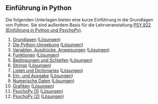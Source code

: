 ## Einführung in Python

Die folgenden Unterlagen bieten eine kurze Einführung in die Grundlagen von Python. Sie sind außerdem Basis für die Lehrveranstaltung [PSY.922 (Einführung in Python und PsychoPy)](https://online.uni-graz.at/kfu_online/pl/ui/$ctx/wbLv.wbShowLVDetail?pStpSpNr=748624&pSpracheNr=1).

1. [Grundlagen](https://cbrnr.quarto.pub/python-22w-01) ([Lösungen](https://cbrnr.quarto.pub/python-22w-01-solutions))
2. [Die Python-Umgebung](https://cbrnr.quarto.pub/python-22w-02) ([Lösungen](https://cbrnr.quarto.pub/python-22w-02-solutions))
3. [Variablen, Ausdrücke, Anweisungen](https://cbrnr.quarto.pub/python-22w-03) ([Lösungen](https://cbrnr.quarto.pub/python-22w-03-solutions))
4. [Funktionen](https://cbrnr.quarto.pub/python-22w-04) ([Lösungen](https://cbrnr.quarto.pub/python-22w-04-solutions))
5. [Bedingungen und Schleifen](https://cbrnr.quarto.pub/python-22w-05) ([Lösungen](https://cbrnr.quarto.pub/python-22w-05-solutions))
6. [Strings](https://cbrnr.quarto.pub/python-22w-06) ([Lösungen](https://cbrnr.quarto.pub/python-22w-06-solutions/))
7. [Listen und Dictionaries](https://cbrnr.quarto.pub/python-22w-07) ([Lösungen](https://cbrnr.quarto.pub/python-22w-07-solutions))
8. [Ein- und Ausgabe](https://cbrnr.quarto.pub/python-22w-08) ([Lösungen](https://cbrnr.quarto.pub/python-22w-08-solutions))
9. [Numerische Daten](https://cbrnr.quarto.pub/python-22w-09) ([Lösungen](https://cbrnr.quarto.pub/python-22w-09-solutions))
10. [Grafiken](https://cbrnr.quarto.pub/python-22w-10) ([Lösungen](https://cbrnr.quarto.pub/python-22w-10-solutions))
11. [PsychoPy (1)]() ([Lösungen]())
12. [PsychoPy (2)]() ([Lösungen]())
